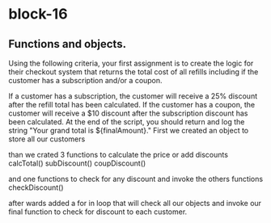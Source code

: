 # block-16
## Functions and objects.

Using the following criteria, your first assignment is to create the logic for their checkout system that returns the total cost of all refills including if the customer has a subscription and/or a coupon.

If a customer has a subscription, the customer will receive a 25% discount after the refill total has been calculated.
If the customer has a coupon, the customer will receive a $10 discount after the subscription discount has been calculated.
At the end of the script, you should return and log the string "Your grand total is ${finalAmount}." 
First we created an object to store all our customers

than we crated 3 functions to calculate the price or add discounts
calcTotal()
subDiscount()
coupDiscount()

and one functions to check for any discount and invoke the others functions
checkDiscount()

after wards added a for in loop that will check all our objects and invoke our final function to check for discount to each customer.